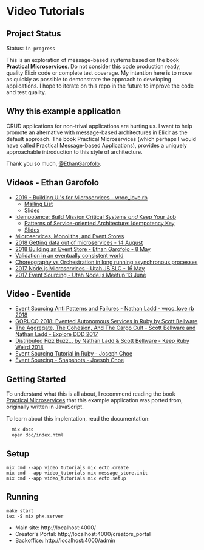 # Video Tutorials

## Project Status

Status: `in-progress`

This is an exploration of message-based systems based on the book **Practical Microservices**.
Do not consider this code production ready, quality Elixir code or complete test coverage. My
intention here is to move as quickly as possible to demonstrate the approach to developing
applications. I hope to iterate on this repo in the future to improve the code and test quality.

## Why this example application

CRUD applications for non-trival applications are hurting us. I want to help promote an alternative
with message-based architectures in Elixir as the default approach. The book
Practical Microservices (which perhaps I would have called Practical Message-based Applications),
provides a uniquely approachable introduction to this style of architecture.

Thank you so much, [@EthanGarofolo](https://twitter.com/EthanGarofolo).

## Videos - Ethan Garofolo

* [2019 - Building UI's for Microservices -  wroc_love.rb](https://www.youtube.com/watch?v=ArTS_AJ-smQ)
  * [Mailing List](http://tinyurl.com/microservices-mailing-list)
  * [Slides](https://docs.google.com/presentation/d/1CesA2EgQbVT5Q02Phc_Ia445ac3GDc4WSdrTIcZX5UU/)
* [Idempotence: Build Mission Critical Systems *and* Keep Your Job](https://www.youtube.com/watch?v=vmPqi8mHHis)
  * [Patterns of Service-oriented Architecture: Idempotency Key](https://multithreaded.stitchfix.com/blog/2017/06/26/patterns-of-soa-idempotency-key/)
  * [Slides](https://docs.google.com/presentation/d/1AbwPjV5Nf8RFu4hwnjWCfmfhev8JqgIqjMHCsA2tWWo/)
* [Microservices, Monoliths, and Event Stores](https://www.youtube.com/watch?v=ELTZkbHJ-Xg)
* [2018 Getting data out of microservices - 14 August](https://www.youtube.com/watch?v=XL0Ie_Gn39M)
* [2018 Building an Event Store - Ethan Garofolo - 8 May](https://www.youtube.com/watch?v=J-xisAm3P-I)
* [Validation in an eventually consistent world](https://www.youtube.com/watch?v=tlbr7i1_blA)
* [Choreography vs Orchestration in long running asynchronous processes](https://www.youtube.com/watch?v=ofJd3AZIfto)
* [2017 Node.js Microservices - Utah JS SLC - 16 May](https://www.youtube.com/watch?v=h8ihxzfqH0A)
* [2017 Event Sourcing - Utah Node.js Meetup 13 June](https://www.youtube.com/watch?v=JWTT5KV4Lr0)
## Video - Eventide

* [Event Sourcing Anti Patterns and Failures - Nathan Ladd - wroc_love.rb 2018](https://www.youtube.com/watch?v=vh1QTk34350)
* [GORUCO 2018: Evented Autonomous Services in Ruby by Scott Bellware](https://www.youtube.com/watch?v=qgKlu5gFsJM)
* [The Aggregate, The Cohesion, And The Cargo Cult - Scott Bellware and Nathan Ladd - Explore DDD 2017](https://www.youtube.com/watch?v=sb-WO-KcODE)
* [Distributed Fizz Buzz... by Nathan Ladd & Scott Bellware - Keep Ruby Weird 2018](https://www.youtube.com/watch?v=B9HlY1SsBA0)
* [Event Sourcing Tutorial in Ruby - Joseph Choe](https://www.youtube.com/watch?v=dfAzp9pxp9c)
* [Event Sourcing - Snapshots - Joesph Choe](https://www.youtube.com/watch?v=dfAzp9pxp9c)

## Getting Started

To understand what this is all about, I recommend reading the book [Practical Microservices](https://pragprog.com/titles/egmicro/practical-microservices/)
that this example application was ported from, originally written in JavaScript.

To learn about this implentation, read the documentation:

```
  mix docs
  open doc/index.html
```

## Setup

    mix cmd --app video_tutorials mix ecto.create
    mix cmd --app video_tutorials mix message_store.init
    mix cmd --app video_tutorials mix ecto.setup
## Running

    make start
    iex -S mix phx.server

* Main site: http://localhost:4000/
* Creator's Portal: http://localhost:4000/creators_portal
* Backoffice: http://localhost:4000/admin
